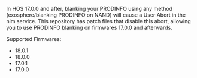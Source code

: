 In HOS 17.0.0 and after, blanking your PRODINFO using any method (exosphere/blanking PRODINFO on NAND) will cause a User Abort in the nim service. This repository has patch files that disable this abort, allowing you to use PRODINFO blanking on firmwares 17.0.0 and afterwards.

Supported Firmwares:
- 18.0.1
- 18.0.0
- 17.0.1
- 17.0.0
